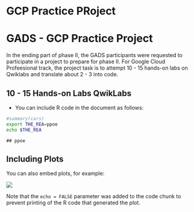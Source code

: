 GCP Practice PRoject
================

# GADS - GCP Practice Project

In the ending part of phase II, the GADS participants were requested to
participate in a project to prepare for phase II. For Google Cloud
Profeesional track, the project task is to attempt 10 - 15 hands-on labs
on Qwiklabs and translate about 2 - 3 into code.

## 10 - 15 Hands-on Labs QwikLabs

  - []() You can include R code in the document as follows:

<!-- end list -->

``` bash
#summary(cars)
export THE_REA=ppoe
echo $THE_REA
```

    ## ppoe

## Including Plots

You can also embed plots, for example:

![](GCP-Project-Home_files/figure-gfm/pressure-1.png)<!-- -->

Note that the `echo = FALSE` parameter was added to the code chunk to
prevent printing of the R code that generated the plot.
